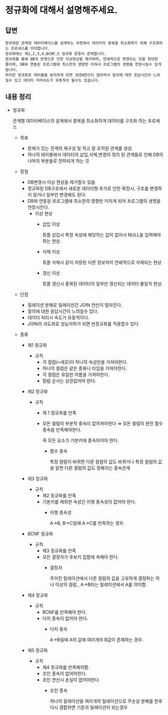 # 정규화에 대해서 설명해주세요.

## 답변
```
정규화란 관계형 데이터베이스를 설계하는 과정에서 데이터의 중복을 최소화하기 위해 구조화하는 프로세스를 의미합니다.
정규화에는 제1,2,3,4,BCNF,5 정규화 등등이 존재합니다.
정규화를 통해 DB의 변경으로 인한 이상현상을 제거하며, 연쇄적으로 변경되는 것을 최대한 줄이며, DB와 연동된 프로그램에 최소한의 영향만 미쳐서 프로그램의 생명을 연장시킬수 있게 됩니다.
하지만 정규화로 테이블을 분리하게 되면 JOIN연산이 많아져서 질의에 대한 응답시간이 느려질수 있고 데이터 처리속도가 유동적이 될수도 있습니다.
```

## 내용 정리
- 정규화

  관계형 데이터베이스의 설계에서 중복을 최소화하게 데이터를 구조화 하는 프로세스

    - 목표
        - 문제가 있는 관계의 재구성 및 작고 잘 조직된 관계를 생성.
        - 하나의 테이블에서 데이터의 삽입,삭제,변경이 정의 된 관계들로 인해 DB의 나머지 부분들로 전파되게 하는 것
    - 장점
        - DB변경시 이상 현상을 제거할수 있음
        - 정규화된 DB구조에서 새로운 데이터형 추가로 인한 확장시, 구조를 변경하지 않거나 일부만 변경해도 된다.
        - DB와 연동된 프로그램에 최소한의 영향만 미치게 되어 프로그램의 생명을 연장시킨다.
            - 이상 현상
                - 삽입 이상

                  튜플 삽입시 특정 속성에 해당하는 값이 없어서 NULL을 입력해야 하는 현상.

                - 삭제 이상

                  튜플 삭제시 같이 저장된 다른 정보까지 연쇄적으로 삭제되는 현상

                - 갱신 이상

                  튜플 갱신시 중복된 데이터의 일부만 갱신되는 데이터 불일치 현상.

    - 단점
        - 릴레이션 분해로 릴레이션간 JOIN 연산이 많아진다.
        - 질의에 대한 응답시간이 느려질수 있다.
        - 데이터 처리시 속도가 유동적이다.
        - JOIN의 과도화로 성능저하가 되면 반정규화를 적용할수 있다.
    - 종류
        - 제1 정규화
            - 규칙
                - 각 컬럼(=세로)이 하나의 속성만을 가져야한다.
                - 하나의 컬럼은 같은 종류나 타입을 가져야한다.
                - 각 컬럼은 유일한 이름을 가져야한다.
                - 칼럼 순서는 상관없어야 한다.
        - 제2 정규화
            - 규칙
                - 제 1 정규화를 만족
                - 모든 컬럼이 부분적 종속이 없어져야한다 ⇒ 모든 컬럼이 완전 함수 종속을 만족해야한다.

                  즉 모든 요소가 기본키에 종속되어야 한다.

                    - 함수 종속

                      특정 컬럼이 바뀌면 다른 컬럼의 값도 바뀌거나 특정 컬럼의 값을 알면 다른 컬럼의 값도 정해지는 종속관계

        - 제3 정규화
            - 규칙
                - 제2 정규화를 만족
                - 기본키를 제외한 속성간 이행 종속성이 없어야 한다.
                    - 이행 종속성

                      A→B, B→C일때 A→C를 만족하는 경우.

        - BCNF 정규화
            - 규칙
                - 제3 정규화를 만족
                - 모든 결정자가 후보키 집합에 속해야 한다.
                    - 결정자

                      주어진 릴레이션에서 다른 컬럼의 값을 고유하게 결정하는 하나 이상의 컬럼., A→B라는 릴레이션에서 A를 의미함.

        - 제4 정규화
            - 규칙
                - BCNF를 만족해야 한다.
                - 다치 종속이 없어야 한다.
                    - 다치 종속

                      A→B일때 A의 값에 여러개의 B값이 존재하는 경우.

        - 제5 정규화
            - 규칙
                - 제4 정규화를 만족해야함.
                - 조인 종속이 없어야한다.
                - 조인 연산시 손실이 없어야한다.
                    - 조인 종속

                      하나의 릴레이션을 여러개의 릴레이션으로 무손실 분해를 한후 다시 결합하면 기존의 릴레이션이 되는경우